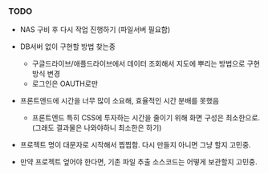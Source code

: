 ### TODO
- NAS 구비 후 다시 작업 진행하기
  (파일서버 필요함)

- DB서버 없이 구현할 방법 찾는중
  - 구글드라이브/애플드라이브에서 데이터 조회해서 지도에 뿌리는 방법으로 구현 방식 변경
  - 로그인은 OAUTH로만
- 프론트엔드에 시간을 너무 많이 소요해, 효율적인 시간 분배를 못했음
  - 프론트엔드 특히 CSS에 투자하는 시간을 줄이기 위해 화면 구성은 최소한으로.
    (그래도 결과물은 나와야하니 최소한은 하기)
- 프로젝트 명이 대문자로 시작해서 찝찝함. 다시 만들지 아니면 그냥 할지 고민중.
- 만약 프로젝트 엎어야 한다면, 기존 파일 추출 소스코드는 어떻게 보관할지 고민중.

